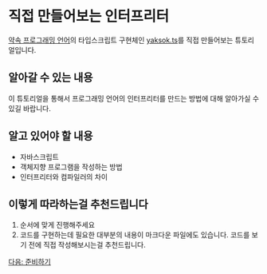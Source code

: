 # 직접 만들어보는 인터프리터

[약속 프로그래밍 언어](http://yaksok.org/)의 타입스크립트 구현체인 [yaksok.ts](https://github.com/rycont/yaksok.ts)를 직접 만들어보는 튜토리얼입니다.

## 알아갈 수 있는 내용

이 튜토리얼을 통해서 프로그래밍 언어의 인터프리터를 만드는 방법에 대해 알아가실 수 있길 바랍니다.

## 알고 있어야 할 내용

- 자바스크립트
- 객체지향 프로그램을 작성하는 방법
- 인터프리터와 컴파일러의 차이

## 이렇게 따라하는걸 추천드립니다

1. 순서에 맞게 진행해주세요
2. 코드를 구현하는데 필요한 대부분의 내용이 마크다운 파일에도 있습니다. 코드를 보기 전에 직접 작성해보시는걸 추천드립니다.

[다음: 준비하기](./ready.md)
